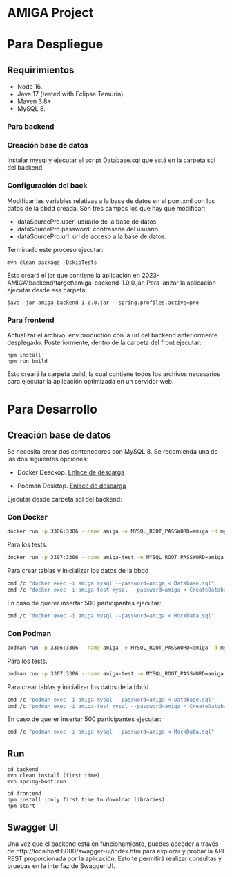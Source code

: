 # AMIGA Project 

# Para Despliegue 

## Requirimientos

- Node 16.
- Java 17 (tested with Eclipse Temurin).
- Maven 3.8+.
- MySQL 8.

### Para backend

### Creación base de datos

Instalar mysql y ejecutar el script Database.sql que está en la carpeta sql del backend.

### Configuración del back

Modificar las variables relativas a la base de datos en el pom.xml con los datos de la bbdd creada.
Son tres campos los que hay que modificar: 
- dataSourcePro.user: usuario de la base de datos.
- dataSourcePro.password: contraseña del usuario.
- dataSourcePro.url: url de acceso a la base de datos.

Terminado este proceso ejecutar:

```
mvn clean package -DskipTests
```

Esto creará el jar que contiene la aplicación en 2023-AMIGA\backend\target\amiga-backend-1.0.0.jar. 
Para lanzar la aplicación ejecutar desde esa carpeta:

```
java -jar amiga-backend-1.0.0.jar --spring.profiles.active=pro
```

### Para frontend

Actualizar el archivo .env.production con la url del backend anteriormente desplegado. Posteriormente,
dentro de la carpeta del front ejecutar:

```
npm install
npm run build
```
Esto creará la carpeta build, la cual contiene todos los archivos necesarios para ejecutar la aplicación optimizada en un servidor web. 

# Para Desarrollo

## Creación base de datos

Se necesita crear dos contenedores con MySQL 8. Se recomienda una de las dos siguientes opciones:

- Docker Desckop. [Enlace de descarga](https://www.docker.com/products/docker-desktop/)

- Podman Desktop. [Enlace de descarga](https://podman-desktop.io/docs/Installation)

Ejecutar desde carpeta sql del backend:
### Con Docker

```bash
docker run -p 3306:3306 --name amiga -e MYSQL_ROOT_PASSWORD=amiga -d mysql:8
```
Para los tests.

```bash
docker run -p 3307:3306 --name amiga-test -e MYSQL_ROOT_PASSWORD=amiga -d mysql:8
```

Para crear tablas y inicializar los datos de la bbdd
```bash
cmd /c "docker exec -i amiga mysql --password=amiga < Database.sql"
cmd /c "docker exec -i amiga-test mysql --password=amiga < CreateDatabaseTest.sql"
```

En caso de querer insertar 500 participantes ejecutar:
```bash
cmd /c "docker exec -i amiga mysql --password=amiga < MockData.sql"
```
### Con Podman

```bash
podman run -p 3306:3306 --name amiga -e MYSQL_ROOT_PASSWORD=amiga -d mysql:8
```
Para los tests.

```bash
podman run -p 3307:3306 --name amiga-test -e MYSQL_ROOT_PASSWORD=amiga -d mysql:8
```

Para crear tablas y inicializar los datos de la bbdd 
```bash
cmd /c "podman exec -i amiga mysql --password=amiga < Database.sql"
cmd /c "podman exec -i amiga-test mysql --password=amiga < CreateDatabaseTest.sql"
```
En caso de querer insertar 500 participantes ejecutar:
```bash
cmd /c "podman exec -i amiga mysql --password=amiga < MockData.sql"

```


## Run

```
cd backend
mvn clean install (first time)
mvn spring-boot:run

cd frontend
npm install (only first time to download libraries)
npm start
```
## Swagger UI
Una vez que el backend está en funcionamiento, puedes acceder a través de http://localhost:8080/swagger-ui/index.htm 
para explorar y probar la API REST proporcionada por la aplicación. Esto te permitirá realizar consultas 
y pruebas en la interfaz de Swagger UI.